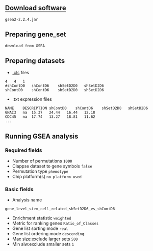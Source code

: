 ## [Download software](http://software.broadinstitute.org/gsea/downloads.jsp) ##
```
gsea2-2.2.4.jar
```

## Preparing gene_set ##
```
download from GSEA
```

## Preparing datasets ##
- [.cls](http://software.broadinstitute.org/cancer/software/gsea/wiki/index.php/Data_formats) files 
```
4	4	1
#shContD0	shContD6	shSetD2D0	shSetD2D6
shContD0	shContD6	shSetD2D0	shSetD2D6
```
- .txt expression files
```
NAME	DESCRIPTION	shContD0	shContD6	shSetD2D0	shSetD2D6
GNAI3	na	15.37	24.44	16.44	12.18
CDC45	na	17.74	13.27	18.81	11.62
...
```

## Running GSEA analysis ##

### Required fields ###
- Number of permutations `1000`
- Clappse dataset to gene symbols `false`
- Permutation type `phenotype`
- Chip platform(s) `no platform used`

### Basic fields ###
- Analysis name
```
gene_level_stem_cell_related_shSetD2D6_vs_shContD6
```
- Enrichment statistic `weighted`
- Metric for ranking genes `Ratio_of_Classes`
- Gene list sorting mode `real`
- Gene list ordering mode `descending`
- Max size:exclude larger sets `500`
- Min aiw:exclude smaller sets `1`



